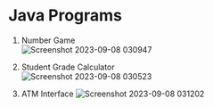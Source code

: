 # Java Programs

1. Number Game<br>
![Screenshot 2023-09-08 030947](https://github.com/architjha15/CODSOFT/assets/103206051/f890fe76-8e97-441e-83c1-fffb5de1d860)

2. Student Grade Calculator<br>
![Screenshot 2023-09-08 030523](https://github.com/architjha15/CODSOFT/assets/103206051/967670a9-8a34-43cb-bab1-2b856468b281)

3. ATM Interface
![Screenshot 2023-09-08 031202](https://github.com/architjha15/CODSOFT/assets/103206051/bc618117-dadc-4986-b88e-92375274f284)
